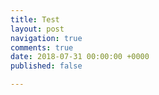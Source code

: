 ```yaml
---
title: Test
layout: post
navigation: true
comments: true
date: 2018-07-31 00:00:00 +0000
published: false

---
```

